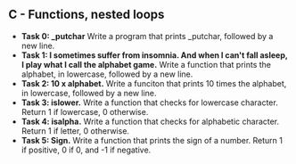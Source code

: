 ## C - Functions, nested loops

- **Task 0: \_putchar** Write a program that prints \_putchar, followed by a new line.
- **Task 1: I sometimes suffer from insomnia. And when I can't fall asleep, I play what I call the alphabet game.** Write a function that prints the alphabet, in lowercase, followed by a new line.
- **Task 2: 10 x alphabet.** Write a funciton that prints 10 times the alphabet, in lowercase, followed by a new line.
- **Task 3: islower.** Write a function that checks for lowercase character. Return 1 if lowercase, 0 otherwise.
- **Task 4: isalpha.** Write a function that checks for alphabetic character. Return 1 if letter, 0 otherwise.
- **Task 5: Sign.** Write a function that prints the sign of a number. Return 1 if positive, 0 if 0, and -1 if negative.

